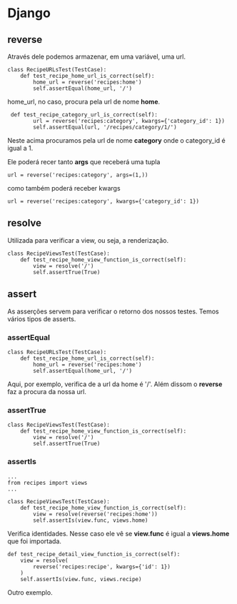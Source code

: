 # Django

## reverse
Através dele podemos armazenar, em uma variável, uma url.
```
class RecipeURLsTest(TestCase):
    def test_recipe_home_url_is_correct(self):
        home_url = reverse('recipes:home')
        self.assertEqual(home_url, '/')
```
home_url, no caso, procura pela url de nome **home**.

```
 def test_recipe_category_url_is_correct(self):
        url = reverse('recipes:category', kwargs={'category_id': 1})
        self.assertEqual(url, '/recipes/category/1/')
```
Neste acima procuramos pela url de nome **category** onde o category_id é igual a 1.

Ele poderá recer tanto **args** que receberá uma tupla
```
url = reverse('recipes:category', args=(1,))
```
como também poderá receber kwargs
```
url = reverse('recipes:category', kwargs={'category_id': 1})
```

## resolve
Utilizada para verificar a view, ou seja, a renderização.
```
class RecipeViewsTest(TestCase):
    def test_recipe_home_view_function_is_correct(self):
        view = resolve('/')
        self.assertTrue(True)
```

## assert
As asserções servem para verificar o retorno dos nossos testes. Temos vários tipos de asserts.

### assertEqual
```
class RecipeURLsTest(TestCase):
    def test_recipe_home_url_is_correct(self):
        home_url = reverse('recipes:home')
        self.assertEqual(home_url, '/')
```
Aqui, por exemplo, verifica de a url da home é '/'. Além dissom o **reverse** faz a procura da nossa url.

### assertTrue
```
class RecipeViewsTest(TestCase):
    def test_recipe_home_view_function_is_correct(self):
        view = resolve('/')
        self.assertTrue(True)
```

### assertIs
```
...
from recipes import views
...

class RecipeViewsTest(TestCase):
    def test_recipe_home_view_function_is_correct(self):
        view = resolve(reverse('recipes:home'))
        self.assertIs(view.func, views.home)
```
Verifica identidades. Nesse caso ele vê se **view.func** é igual a **views.home** que foi importada.

```
def test_recipe_detail_view_function_is_correct(self):
    view = resolve(
        reverse('recipes:recipe', kwargs={'id': 1})
    )
    self.assertIs(view.func, views.recipe)
```
Outro exemplo.